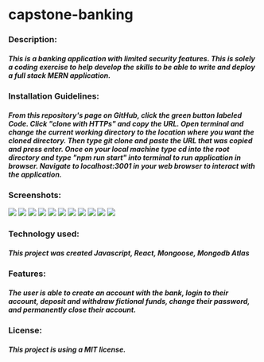 # capstone-banking

### Description: 
##### This is a banking application with limited security features. This is solely a coding exercise to help develop the skills to be able to write and deploy a full stack MERN application.

### Installation Guidelines: 
##### From this repository's page on GitHub, click the green button labeled Code. Click "clone with HTTPs" and copy the URL. Open terminal and change the current working directory to the location where you want the cloned directory. Then type git clone and paste the URL that was copied and press enter. Once on your local machine type cd into the root directory and type "npm run start" into terminal to run application in browser. Navigate to localhost:3001 in your web browser to interact with the application. 

### Screenshots:
<img src="Screen Shot 2021-11-16 at 9.12.15 AM.png">
<img src="Screen Shot 2021-11-16 at 9.12.55 AM.png">
<img src="Screen Shot 2021-11-16 at 9.13.15 AM.png">
<img src="Screen Shot 2021-11-16 at 9.13.27 AM.png">
<img src="Screen Shot 2021-11-16 at 9.13.42 AM.png">
<img src="Screen Shot 2021-11-16 at 9.13.57 AM.png">
<img src="Screen Shot 2021-11-16 at 9.14.33 AM.png">
<img src="Screen Shot 2021-11-16 at 9.14.25 AM.png">
<img src="Screen Shot 2021-11-16 at 9.24.17 AM.png">
<img src="Screen Shot 2021-11-16 at 9.24.31 AM.png">
<img src="Screen Shot 2021-11-16 at 9.14.18 AM.png">

### Technology used:
##### This project was created Javascript, React, Mongoose, Mongodb Atlas

### Features:
##### The user is able to create an account with the bank, login to their account, deposit and withdraw fictional funds, change their password, and permanently close their account.

### License: 
##### This project is using a MIT license. 
